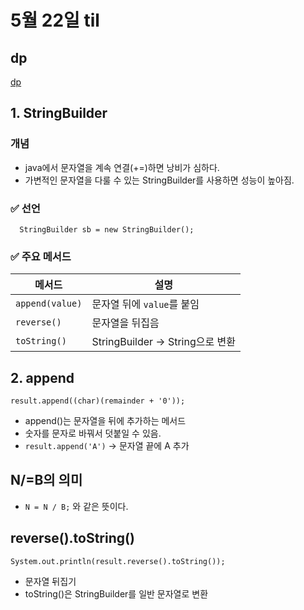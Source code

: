 # 5월 22일 til

## dp 
[dp]()

## 1. StringBuilder
### 개념 
- java에서 문자열을 계속 연결(+=)하면 낭비가 심하다. 
- 가변적인 문자열을 다룰 수 있는 StringBuilder를 사용하면 성능이 높아짐.
### ✅ 선언
```
  StringBuilder sb = new StringBuilder(); 
```
### ✅ 주요 메서드
| 메서드             | 설명                          |
| --------------- | --------------------------- |
| `append(value)` | 문자열 뒤에 `value`를 붙임          |
| `reverse()`     | 문자열을 뒤집음                    |
| `toString()`    | StringBuilder → String으로 변환 |

## 2. append
```
result.append((char)(remainder + '0'));
```
- append()는 문자열을 뒤에 추가하는 메서드
- 숫자를 문자로 바꿔서 덧붙일 수 있음. 
- ```result.append('A')``` → 문자열 끝에 A 추가

## N/=B의 의미
- ```N = N / B;``` 와 같은 뜻이다. 

## reverse().toString()
```
System.out.println(result.reverse().toString());
```
- 문자열 뒤집기
- toString()은 StringBuilder를 일반 문자열로 변환